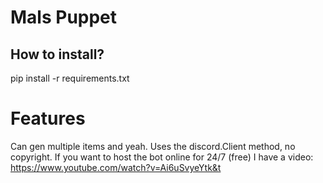 # Mals Puppet

## How to install?
pip install -r requirements.txt

# Features
Can gen multiple items and yeah. Uses the discord.Client method, no copyright. If you want to host the bot online for 24/7 (free) I have a video: https://www.youtube.com/watch?v=Ai6uSvyeYtk&t
